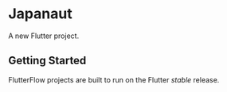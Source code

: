 # Japanaut

A new Flutter project.

## Getting Started

FlutterFlow projects are built to run on the Flutter _stable_ release.
